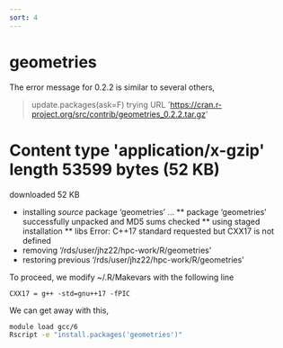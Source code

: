 ```yaml
---
sort: 4
---
```


# geometries

The error message for 0.2.2 is similar to several others,

> update.packages(ask=F)
> trying URL 'https://cran.r-project.org/src/contrib/geometries_0.2.2.tar.gz'

# Content type 'application/x-gzip' length 53599 bytes (52 KB)

downloaded 52 KB

- installing _source_ package ‘geometries’ ...
  ** package ‘geometries’ successfully unpacked and MD5 sums checked
  ** using staged installation
  \*\* libs
  Error: C++17 standard requested but CXX17 is not defined
- removing ‘/rds/user/jhz22/hpc-work/R/geometries’
- restoring previous ‘/rds/user/jhz22/hpc-work/R/geometries’

To proceed, we modify ~/.R/Makevars with the following line

```
CXX17 = g++ -std=gnu++17 -fPIC
```

We can get away with this,

```bash
module load gcc/6
Rscript -e "install.packages('geometries')"
```
